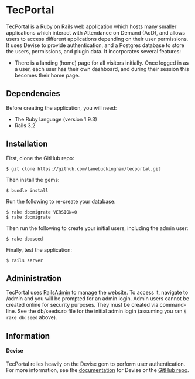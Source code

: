 # TecPortal

TecPortal is a Ruby on Rails web application which hosts many smaller applications which interact with Attendance on Demand (AoD), and allows users to access different applications depending on their user permissions.  It uses Devise to provide authentication, and a Postgres database to store the users, permissions, and plugin data.  It incorporates several features:

* There is a landing (home) page for all visitors initially.  Once logged in as a user, each user has their own dashboard, and during their session this becomes their home page.  

## Dependencies

Before creating the application, you will need:

* The Ruby language (version 1.9.3)
* Rails 3.2

## Installation

First, clone the GitHub repo:

```
$ git clone https://github.com/lanebuckingham/tecportal.git
```

Then install the gems:

```
$ bundle install
```

Run the following to re-create your database:

```
$ rake db:migrate VERSION=0
$ rake db:migrate
```

Then run the following to create your initial users, including the admin user:

```
$ rake db:seed
```

Finally, test the application:

```
$ rails server
```

## Administration

TecPortal uses [RailsAdmin](https://github.com/sferik/rails_admin) to manage the website.  To access it, navigate to /admin and you will be prompted for an admin login.  Admin users cannot be created online for security purposes.  They must be created via command-line.  See the db/seeds.rb file for the initial admin login (assuming you ran ```$ rake db:seed``` above).


## Information

#### Devise

TecPortal relies heavily on the Devise gem to perform user authentication.  For more information, see the [documentation](http://devise.plataformatec.com.br/) for Devise or the [GitHub repo](https://github.com/plataformatec/devise).
